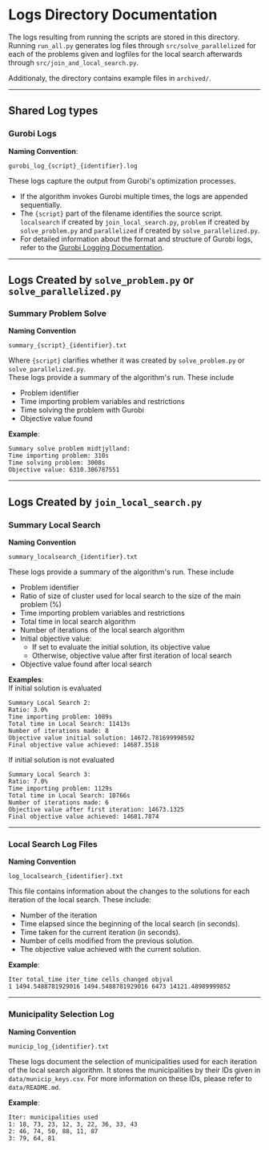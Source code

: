 
# Logs Directory Documentation

The logs resulting from running the scripts are stored in this directory. Running `run_all.py` generates log files through `src/solve_parallelized` for each of the problems given and logfiles for the local search afterwards through `src/join_and_local_search.py`.

Additionaly, the directory contains example files in `archived/`.

---
## Shared Log types
### **Gurobi Logs**
**Naming Convention**:  
```
gurobi_log_{script}_{identifier}.log
```

These logs capture the output from Gurobi's optimization processes.  
- If the algorithm invokes Gurobi multiple times, the logs are appended sequentially.  
- The `{script}` part of the filename identifies the source script.
`localsearch` if created by `join_local_search.py`,
`problem` if created by `solve_problem.py` and `parallelized` if created by `solve_parallelized.py`.
- For detailed information about the format and structure of Gurobi logs, refer to the [Gurobi Logging Documentation](https://docs.gurobi.com/projects/optimizer/en/current/concepts/logging.html).

---
## Logs Created by `solve_problem.py` or `solve_parallelized.py`
### **Summary Problem Solve**
**Naming Convention**
```
summary_{script}_{identifier}.txt
```
Where `{script}` clarifies whether it was created by `solve_problem.py` or `solve_parallelized.py`.\
These logs provide a summary of the algorithm's run. These include
- Problem identifier
- Time importing problem variables and restrictions
- Time solving the problem with Gurobi
- Objective value found

**Example**:
```
Summary solve problem midtjylland:
Time importing problem: 310s
Time solving problem: 3008s
Objective value: 6310.386787551
```

---
## Logs Created by `join_local_search.py`
### **Summary Local Search**
**Naming Convention**
```
summary_localsearch_{identifier}.txt
```
These logs provide a summary of the algorithm's run. These include
- Problem identifier
- Ratio of size of cluster used for local search to the size of the
main problem (%)
- Time importing problem variables and restrictions
- Total time in local search algorithm
- Number of iterations of the local search algorithm
- Initial objective value:
    - If set to evaluate the initial solution, its objective value
    - Otherwise, objective value after first iteration of local search
- Objective value found after local search

**Examples**:\
If initial solution is evaluated
```
Summary Local Search 2:
Ratio: 3.0%
Time importing problem: 1089s
Total time in Local Search: 11413s
Number of iterations made: 8
Objective value initial solution: 14672.781699998592
Final objective value achieved: 14687.3518
```
If initial solution is not evaluated
```
Summary Local Search 3:
Ratio: 7.0%
Time importing problem: 1129s
Total time in Local Search: 10766s
Number of iterations made: 6
Objective value after first iteration: 14673.1325
Final objective value achieved: 14681.7874
```
---
### **Local Search Log Files**
**Naming Convention**
```
log_localsearch_{identifier}.txt
```
This file contains information about the changes to the solutions for each iteration of the local search. These include:
 - Number of the iteration
 - Time elapsed since the beginning of the local search (in seconds).
 - Time taken for the current iteration (in seconds).
 - Number of cells modified from the previous solution.
 - The objective value achieved with the current solution.

**Example**:
```
Iter total_time iter_time cells_changed objval
1 1494.5488781929016 1494.5488781929016 6473 14121.48989999852
```

---
### **Municipality Selection Log**
**Naming Convention**
```
municip_log_{identifier}.txt
```
These logs document the selection of municipalities used for each iteration of the local search algorithm. It stores the municipalities by their IDs given in `data/municip_keys.csv`. For more information on these IDs, please refer to `data/README.md`.

**Example**:
```
Iter: municipalities used
1: 18, 73, 23, 12, 3, 22, 36, 33, 43
2: 46, 74, 50, 88, 11, 87
3: 79, 64, 81
```